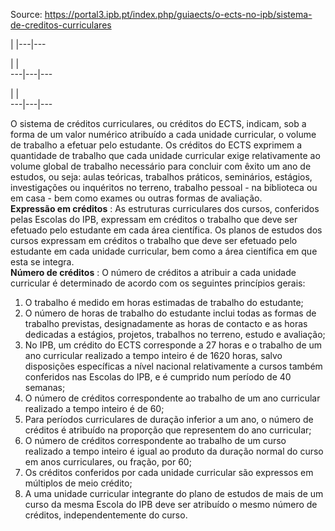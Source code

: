 Source: https://portal3.ipb.pt/index.php/guiaects/o-ects-no-ipb/sistema-de-creditos-curriculares

| |---|---  
  
| |   
---|---|---  
  
| |   
---|---|---  
  
  

O sistema de créditos curriculares, ou créditos do ECTS, indicam, sob a forma
de um valor numérico atribuído a cada unidade curricular, o volume de trabalho
a efetuar pelo estudante. Os créditos do ECTS exprimem a quantidade de
trabalho que cada unidade curricular exige relativamente ao volume global de
trabalho necessário para concluir com êxito um ano de estudos, ou seja: aulas
teóricas, trabalhos práticos, seminários, estágios, investigações ou
inquéritos no terreno, trabalho pessoal - na biblioteca ou em casa - bem como
exames ou outras formas de avaliação.  
**Expressão em créditos** : As estruturas curriculares dos cursos, conferidos
pelas Escolas do IPB, expressam em créditos o trabalho que deve ser efetuado
pelo estudante em cada área científica. Os planos de estudos dos cursos
expressam em créditos o trabalho que deve ser efetuado pelo estudante em cada
unidade curricular, bem como a área científica em que esta se integra.  
**Número de créditos** : O número de créditos a atribuir a cada unidade
curricular é determinado de acordo com os seguintes princípios gerais:

  1. O trabalho é medido em horas estimadas de trabalho do estudante;
  2. O número de horas de trabalho do estudante inclui todas as formas de trabalho previstas, designadamente as horas de contacto e as horas dedicadas a estágios, projetos, trabalhos no terreno, estudo e avaliação;
  3. No IPB, um crédito do ECTS corresponde a 27 horas e o trabalho de um ano curricular realizado a tempo inteiro é de 1620 horas, salvo disposições específicas a nível nacional relativamente a cursos também conferidos nas Escolas do IPB, e é cumprido num período de 40 semanas;
  4. O número de créditos correspondente ao trabalho de um ano curricular realizado a tempo inteiro é de 60;
  5. Para períodos curriculares de duração inferior a um ano, o número de créditos é atribuído na proporção que representem do ano curricular;
  6. O número de créditos correspondente ao trabalho de um curso realizado a tempo inteiro é igual ao produto da duração normal do curso em anos curriculares, ou fração, por 60;
  7. Os créditos conferidos por cada unidade curricular são expressos em múltiplos de meio crédito;
  8. A uma unidade curricular integrante do plano de estudos de mais de um curso da mesma Escola do IPB deve ser atribuído o mesmo número de créditos, independentemente do curso. 

  
  
